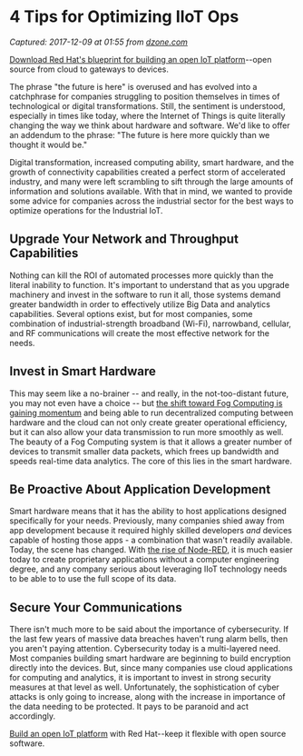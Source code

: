 # 4 Tips for Optimizing IIoT Ops

_Captured: 2017-12-09 at 01:55 from [dzone.com](https://dzone.com/articles/optimizing-your-ops-for-the-industrial-iot-these-4?edition=343106&utm_source=Daily%20Digest&utm_medium=email&utm_campaign=Daily%20Digest%202017-12-08)_

[Download Red Hat's blueprint for building an open IoT platform](https://dzone.com/go?i=250323&u=https%3A%2F%2Fwww.redhat.com%2Fen%2Fresources%2Fintelligent-systems-solution-internet-things)--open source from cloud to gateways to devices.

The phrase "the future is here" is overused and has evolved into a catchphrase for companies struggling to position themselves in times of technological or digital transformations. Still, the sentiment is understood, especially in times like today, where the Internet of Things is quite literally changing the way we think about hardware and software. We'd like to offer an addendum to the phrase: "The future is here more quickly than we thought it would be."

Digital transformation, increased computing ability, smart hardware, and the growth of connectivity capabilities created a perfect storm of accelerated industry, and many were left scrambling to sift through the large amounts of information and solutions available. With that in mind, we wanted to provide some advice for companies across the industrial sector for the best ways to optimize operations for the Industrial IoT.

## **Upgrade Your Network and Throughput Capabilities**

Nothing can kill the ROI of automated processes more quickly than the literal inability to function. It's important to understand that as you upgrade machinery and invest in the software to run it all, those systems demand greater bandwidth in order to effectively utilize Big Data and analytics capabilities. Several options exist, but for most companies, some combination of industrial-strength broadband (Wi-Fi), narrowband, cellular, and RF communications will create the most effective network for the needs.

## **Invest in Smart Hardware**

This may seem like a no-brainer -- and really, in the not-too-distant future, you may not even have a choice -- but [the shift toward Fog Computing is gaining momentum](http://www.freewave.com/international-iiot-perspectives-fog-computing-global-scale/) and being able to run decentralized computing between hardware and the cloud can not only create greater operational efficiency, but it can also allow your data transmission to run more smoothly as well. The beauty of a Fog Computing system is that it allows a greater number of devices to transmit smaller data packets, which frees up bandwidth and speeds real-time data analytics. The core of this lies in the smart hardware.

## **Be Proactive About Application Development**

Smart hardware means that it has the ability to host applications designed specifically for your needs. Previously, many companies shied away from app development because it required highly skilled developers _and_ devices capable of hosting those apps - a combination that wasn't readily available. Today, the scene has changed. With [the rise of Node-RED](http://www.freewave.com/node-red-iot-programming-language/), it is much easier today to create proprietary applications without a computer engineering degree, and any company serious about leveraging IIoT technology needs to be able to to use the full scope of its data.

## **Secure Your Communications**

There isn't much more to be said about the importance of cybersecurity. If the last few years of massive data breaches haven't rung alarm bells, then you aren't paying attention. Cybersecurity today is a multi-layered need. Most companies building smart hardware are beginning to build encryption directly into the devices. But, since many companies use cloud applications for computing and analytics, it is important to invest in strong security measures at that level as well. Unfortunately, the sophistication of cyber attacks is only going to increase, along with the increase in importance of the data needing to be protected. It pays to be paranoid and act accordingly.

[Build an open IoT platform](https://dzone.com/go?i=250322&u=https%3A%2F%2Fwww.redhat.com%2Fen%2Fresources%2Fintelligent-systems-solution-internet-things) with Red Hat--keep it flexible with open source software.
